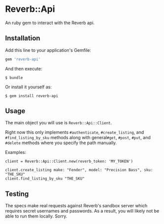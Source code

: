 # Reverb::Api

An ruby gem to interact with the Reverb api.

## Installation

Add this line to your application's Gemfile:

```ruby
gem 'reverb-api'
```

And then execute:

    $ bundle

Or install it yourself as:

    $ gem install reverb-api

## Usage

The main object you will use is `Reverb::Api::Client`.

Right now this only implements `#authenticate`, `#create_listing`, and `#find_listing_by_sku` 
methods along with general`#get`, `#post`, `#put`, and `#delete` methods where you specify 
the path manually.

Examples:

    client = Reverb::Api::Client.new(reverb_token: 'MY_TOKEN')

    client.create_listing make: "Fender", model: "Precision Bass", sku: "THE_SKU"
    client.find_listing_by_sku "THE_SKU"

## Testing

The specs make real requests against Reverb's sandbox server which requires secret
usernames and passwords. As a result, you will likely not be able to run them locally.
Sorry.
